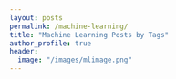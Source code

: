 ```yaml
---
layout: posts
permalink: /machine-learning/
title: "Machine Learning Posts by Tags"
author_profile: true
header:
  image: "/images/mlimage.png"
---
```

